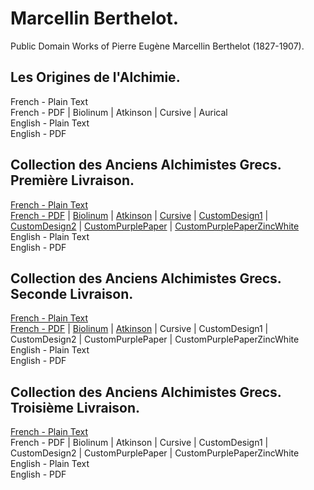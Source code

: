 # Marcellin Berthelot.

Public Domain Works of Pierre Eugène Marcellin Berthelot (1827-1907).

## Les Origines de l'Alchimie.

French - Plain Text  
French - PDF | Biolinum | Atkinson | Cursive | Aurical  
English - Plain Text  
English - PDF  

## Collection des Anciens Alchimistes Grecs. Première Livraison.

[French - Plain Text](collection-anciens-alchimistes-grecs/full-text-french-01.md)  
[French - PDF](https://cdn.solaranamnesis.com/MarcellinBerthelot/Part01/berthelot-collection-anciens-alchimistes-grecs.pdf) | [Biolinum](https://cdn.solaranamnesis.com/MarcellinBerthelot/Part01/berthelot-collection-anciens-alchimistes-grecs-biolinum.pdf) | [Atkinson](https://cdn.solaranamnesis.com/MarcellinBerthelot/Part01/berthelot-collection-anciens-alchimistes-grecs-atkinson.pdf) | [Cursive](https://cdn.solaranamnesis.com/MarcellinBerthelot/Part01/berthelot-collection-anciens-alchimistes-grecs-frcursive.pdf) | [CustomDesign1](https://cdn.solaranamnesis.com/MarcellinBerthelot/Part01/berthelot-collection-anciens-alchimistes-grecs-custompurple-01.pdf) | [CustomDesign2](https://cdn.solaranamnesis.com/MarcellinBerthelot/Part01/berthelot-collection-anciens-alchimistes-grecs-custompurple-02.pdf) | [CustomPurplePaper](https://cdn.solaranamnesis.com/MarcellinBerthelot/Part01/berthelot-collection-anciens-alchimistes-grecs-geopaperpurp.pdf) | [CustomPurplePaperZincWhite](https://cdn.solaranamnesis.com/MarcellinBerthelot/Part01/berthelot-collection-anciens-alchimistes-grecs-geopaperpurp-02.pdf)  
English - Plain Text  
English - PDF  

## Collection des Anciens Alchimistes Grecs. Seconde Livraison.

[French - Plain Text](collection-anciens-alchimistes-grecs/full-text-french-02.md)  
[French - PDF](https://cdn.solaranamnesis.com/MarcellinBerthelot/Part02/berthelot_alchemy_2_1888_french.pdf) | [Biolinum](https://cdn.solaranamnesis.com/MarcellinBerthelot/Part02/berthelot_alchemy_2_1888_french_biolinum.pdf) | [Atkinson](https://cdn.solaranamnesis.com/MarcellinBerthelot/Part02/berthelot_alchemy_2_1888_french_atkinson.pdf) | Cursive | CustomDesign1 | CustomDesign2 | CustomPurplePaper | CustomPurplePaperZincWhite   
English - Plain Text  
English - PDF  

## Collection des Anciens Alchimistes Grecs. Troisième Livraison.

[French - Plain Text](collection-anciens-alchimistes-grecs/full-text-french-03.md)  
French - PDF | Biolinum | Atkinson | Cursive | CustomDesign1 | CustomDesign2 | CustomPurplePaper | CustomPurplePaperZincWhite  
English - Plain Text  
English - PDF  

